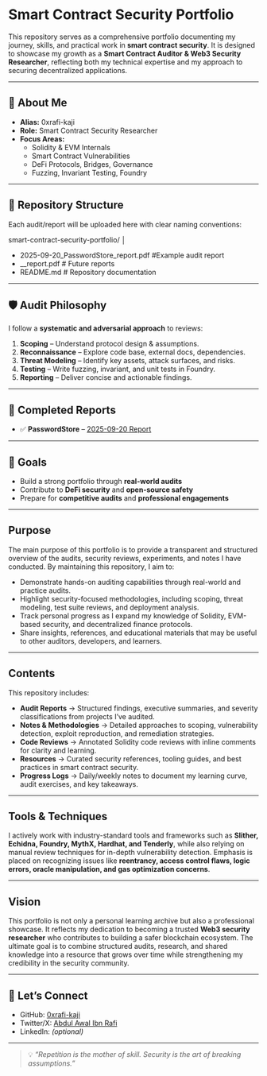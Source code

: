 # Smart Contract Security Portfolio

This repository serves as a comprehensive portfolio documenting my journey, skills, and practical work in **smart contract security**. It is designed to showcase my growth as a **Smart Contract Auditor & Web3 Security Researcher**, reflecting both my technical expertise and my approach to securing decentralized applications.

---

## 📌 About Me  
- **Alias:** 0xrafi-kaji  
- **Role:** Smart Contract Security Researcher  
- **Focus Areas:**  
  - Solidity & EVM Internals  
  - Smart Contract Vulnerabilities  
  - DeFi Protocols, Bridges, Governance  
  - Fuzzing, Invariant Testing, Foundry

---

## 📂 Repository Structure  
Each audit/report will be uploaded here with clear naming conventions:  

smart-contract-security-portfolio/
│
- 2025-09-20_PasswordStore_report.pdf   #Example audit report
- <date>_<protocol-name>_report.pdf     # Future reports
- README.md                             # Repository documentation

---

## 🛡️ Audit Philosophy  
I follow a **systematic and adversarial approach** to reviews:  
1. **Scoping** – Understand protocol design & assumptions.  
2. **Reconnaissance** – Explore code base, external docs, dependencies.  
3. **Threat Modeling** – Identify key assets, attack surfaces, and risks.  
4. **Testing** – Write fuzzing, invariant, and unit tests in Foundry.  
5. **Reporting** – Deliver concise and actionable findings.  

---

## 📑 Completed Reports  
- ✅ **PasswordStore** – [2025-09-20 Report]()  

---

## 🎯 Goals  
- Build a strong portfolio through **real-world audits**  
- Contribute to **DeFi security** and **open-source safety**  
- Prepare for **competitive audits** and **professional engagements**  

---

## Purpose

The main purpose of this portfolio is to provide a transparent and structured overview of the audits, security reviews, experiments, and notes I have conducted. By maintaining this repository, I aim to:

* Demonstrate hands-on auditing capabilities through real-world and practice audits.
* Highlight security-focused methodologies, including scoping, threat modeling, test suite reviews, and deployment analysis.
* Track personal progress as I expand my knowledge of Solidity, EVM-based security, and decentralized finance protocols.
* Share insights, references, and educational materials that may be useful to other auditors, developers, and learners.

---

## Contents

This repository includes:

* **Audit Reports** → Structured findings, executive summaries, and severity classifications from projects I’ve audited.
* **Notes & Methodologies** → Detailed approaches to scoping, vulnerability detection, exploit reproduction, and remediation strategies.
* **Code Reviews** → Annotated Solidity code reviews with inline comments for clarity and learning.
* **Resources** → Curated security references, tooling guides, and best practices in smart contract security.
* **Progress Logs** → Daily/weekly notes to document my learning curve, audit exercises, and key takeaways.

---

## Tools & Techniques

I actively work with industry-standard tools and frameworks such as **Slither, Echidna, Foundry, MythX, Hardhat, and Tenderly**, while also relying on manual review techniques for in-depth vulnerability detection. Emphasis is placed on recognizing issues like **reentrancy, access control flaws, logic errors, oracle manipulation, and gas optimization concerns**.

---

## Vision

This portfolio is not only a personal learning archive but also a professional showcase. It reflects my dedication to becoming a trusted **Web3 security researcher** who contributes to building a safer blockchain ecosystem. The ultimate goal is to combine structured audits, research, and shared knowledge into a resource that grows over time while strengthening my credibility in the security community.

---

## 🚀 Let’s Connect  
- GitHub: [0xrafi-kaji](https://github.com/0xrafi-kaji)  
- Twitter/X: [Abdul Awal Ibn Rafi](https://x.com/Rafi_Ackermann) 
- LinkedIn: *(optional)*  

---

> 💡 *“Repetition is the mother of skill. Security is the art of breaking assumptions.”*
